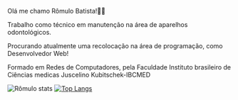 Olá me chamo Rômulo Batista!🚀🙌

Trabalho como técnico em manutenção na área de aparelhos odontológicos.

Procurando atualmente uma recolocação na área de programação, como Desenvolvedor Web!

Formado em Redes de Computadores, pela Faculdade Instituto brasileiro de Ciências medicas Juscelino Kubitschek-IBCMED

![Rômulo stats](https://github-readme-stats.vercel.app/api?username=romulobatista300&show_icons=true&theme=highcontrast)
[![Top Langs](https://github-readme-stats.vercel.app/api/top-langs/?username=anuraghazra&layout=compact)](https://github.com/anuraghazra/github-readme-stats)




